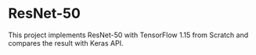 # ResNet-50
This project implements ResNet-50 with TensorFlow 1.15 from Scratch and compares the result with Keras API.
